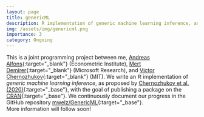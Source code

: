 ```yaml
---
layout: page
title: genericML
description: R implementation of generic machine learning inference, as proposed by Chernozhukov et al. (2020).
img: /assets/img/genericml.png
importance: 3
category: Ongoing
---
```


This is a joint programming project between me, [Andreas Alfons](https://personal.eur.nl/alfons/){:target="_blank"} (Econometric Institute), [Mert Demirer](https://mdemirerm.wixsite.com/mysite){:target="_blank"} (Microsoft Research), and [Victor Chernozhukov](http://www.mit.edu/~vchern/){:target="_blank"} (MIT). We write an <span style="font-family:sans-serif;">R</span> implementation of <em>generic machine learning inference</em>, as proposed by [Chernozhukov et al. (2020)](https://arxiv.org/abs/1712.04802){:target="_base"}, with the goal of publishing a package on the [CRAN](https://cran.r-project.org/){:target="_base"}. We continuously document our progress in the GitHub repository [mwelz/GenericML](https://github.com/mwelz/GenericML){:target="_base"}. <br>
More information will follow soon!
